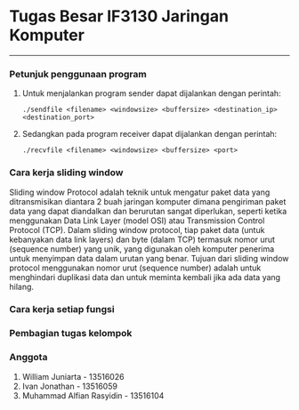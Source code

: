 # Tugas Besar IF3130 Jaringan Komputer
---

### Petunjuk penggunaan program

1. Untuk menjalankan program sender dapat dijalankan dengan perintah:
      ```
      ./sendfile <filename> <windowsize> <buffersize> <destination_ip> <destination_port>
      ```
2. Sedangkan pada program receiver dapat dijalankan dengan perintah:
    ```
    ./recvfile <filename> <windowsize> <buffersize> <port>
    ```
    
### Cara kerja sliding window
Sliding window Protocol adalah teknik untuk mengatur paket data yang ditransmisikan diantara 2 buah jaringan komputer dimana pengiriman paket data yang dapat diandalkan dan berurutan sangat diperlukan, seperti ketika menggunakan Data Link Layer (model OSI) atau Transmission Control Protocol (TCP). 
Dalam sliding window protocol, tiap paket data (untuk kebanyakan data link layers) dan byte (dalam TCP) termasuk nomor urut (sequence number) yang unik, yang digunakan oleh komputer penerima untuk menyimpan data dalam urutan yang benar. Tujuan dari sliding window protocol menggunakan nomor urut (sequence number) adalah untuk menghindari duplikasi data dan untuk meminta kembali jika ada data yang hilang. 

### Cara kerja setiap fungsi

### Pembagian tugas kelompok

### Anggota
1. William Juniarta         - 13516026
2. Ivan Jonathan            - 13516059
3. Muhammad Alfian Rasyidin - 13516104
